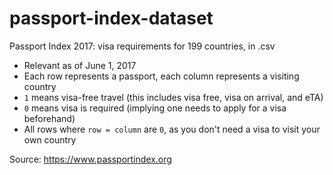 # passport-index-dataset
Passport Index 2017: visa requirements for 199 countries, in .csv

* Relevant as of June 1, 2017
* Each row represents a passport, each column represents a visiting country
* `1` means visa-free travel (this includes visa free, visa on arrival, and eTA)
* `0` means visa is required (implying one needs to apply for a visa beforehand)
* All rows where `row = column` are `0`, as you don't need a visa to visit your own country

Source: https://www.passportindex.org
